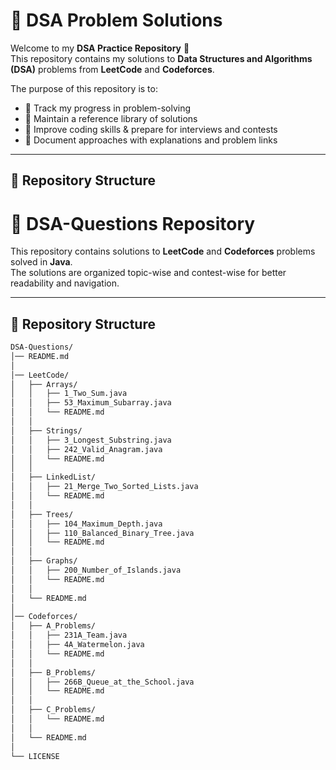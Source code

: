 # 📘 DSA Problem Solutions  

Welcome to my **DSA Practice Repository** 🎯  
This repository contains my solutions to **Data Structures and Algorithms (DSA)** problems from **LeetCode** and **Codeforces**.  

The purpose of this repository is to:  
- 📌 Track my progress in problem-solving  
- 📌 Maintain a reference library of solutions  
- 📌 Improve coding skills & prepare for interviews and contests  
- 📌 Document approaches with explanations and problem links  

---

## 📂 Repository Structure  
# 📘 DSA-Questions Repository  

This repository contains solutions to **LeetCode** and **Codeforces** problems solved in **Java**.  
The solutions are organized topic-wise and contest-wise for better readability and navigation.  

---

## 📂 Repository Structure  

```bash
DSA-Questions/
│── README.md
│
│── LeetCode/
│   ├── Arrays/
│   │   ├── 1_Two_Sum.java
│   │   ├── 53_Maximum_Subarray.java
│   │   └── README.md
│   │
│   ├── Strings/
│   │   ├── 3_Longest_Substring.java
│   │   ├── 242_Valid_Anagram.java
│   │   └── README.md
│   │
│   ├── LinkedList/
│   │   ├── 21_Merge_Two_Sorted_Lists.java
│   │   └── README.md
│   │
│   ├── Trees/
│   │   ├── 104_Maximum_Depth.java
│   │   ├── 110_Balanced_Binary_Tree.java
│   │   └── README.md
│   │
│   ├── Graphs/
│   │   ├── 200_Number_of_Islands.java
│   │   └── README.md
│   │
│   └── README.md
│
│── Codeforces/
│   ├── A_Problems/
│   │   ├── 231A_Team.java
│   │   ├── 4A_Watermelon.java
│   │   └── README.md
│   │
│   ├── B_Problems/
│   │   ├── 266B_Queue_at_the_School.java
│   │   └── README.md
│   │
│   ├── C_Problems/
│   │   └── README.md
│   │
│   └── README.md
│
└── LICENSE


